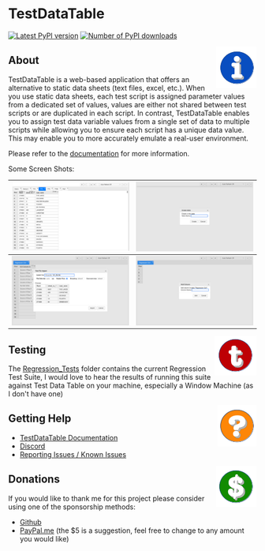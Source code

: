 
# TestDataTable

[![Latest PyPI version](https://img.shields.io/pypi/v/TestDataTable.svg)](https://pypi.python.org/pypi/TestDataTable/) [![Number of PyPI downloads](https://img.shields.io/pypi/dm/TestDataTable.svg)](https://pypi.python.org/pypi/TestDataTable/)

<img align="right" src="Doc/Images/Icon_Information.png">

## About

TestDataTable is a web-based application that offers an alternative to static data sheets (text files, excel, etc.). When you use static data sheets, each test script is assigned parameter values from a dedicated set of values, values are either  not shared between test scripts or are duplicated in each script. In contrast, TestDataTable enables you to assign test data variable values from a single set of data to multiple scripts while allowing you to ensure each script has a unique data value. This may enable you to more accurately emulate a real-user environment.

Please refer to the [documentation](Doc/Index.md) for more information.

Some Screen Shots:

|![Main Page In Use](Doc/Images/v0.2.0-MainPageInUseBig.png)|![Create Table](Doc/Images/v0.2.0-CreateTable.png)|
|---|---|
|![Import File](Doc/Images/v0.2.0-ImportSelectFile.png)|![Add Column](Doc/Images/v0.2.0-AddColumn.png)|


<img align="right" src="Doc/Images/Icon_Testing.png">

## Testing

The [Regression_Tests](Regression_Tests) folder contains the current Regression Test Suite, I would love to hear the results of running this suite against Test Data Table on your machine, especially a Window Machine (as I don't have one)


<img align="right" src="Doc/Images/Icon_Help.png">

## Getting Help

- [TestDataTable Documentation](Doc/Index.md)
- [Discord](https://discord.gg/65E8KJakJP)
- [Reporting Issues / Known Issues](https://github.com/damies13/TestDataTable/issues)

<img align="right" src="Doc/Images/Icon_Donate.png">

## Donations

If you would like to thank me for this project please consider using one of the sponsorship methods:
- [Github](https://github.com/sponsors/damies13/)
- [PayPal.me](https://paypal.me/damies13/5) (the $5 is a suggestion, feel free to change to any amount you would like)
